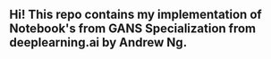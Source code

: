 
## Hi! This repo contains my implementation of Notebook's from GANS Specialization from **deeplearning.ai** by **Andrew Ng**.

